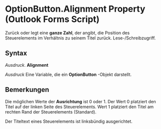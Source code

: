 
# OptionButton.Alignment Property (Outlook Forms Script)

Zurück oder legt eine  **ganze Zahl**, der angibt, die Position des Steuerelements im Verhältnis zu seinem Titel zurück. Lese-/Schreibzugriff.


## Syntax

 _Ausdruck_. **Alignment**

 _Ausdruck_ Eine Variable, die ein **OptionButton** -Objekt darstellt.


## Bemerkungen

Die möglichen Werte der  **Ausrichtung** ist 0 oder 1. Der Wert 0 platziert den Titel auf der linken Seite des Steuerelements. Wert 1 platziert den Titel am rechten Rand der Steuerelements (Standard).

Der Titeltext eines Steuerelements ist linksbündig ausgerichtet.

